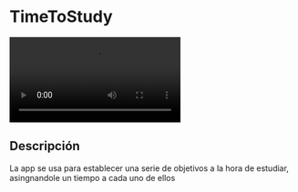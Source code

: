 # TimeToStudy
![](https://github.com/diegomartinezalaminos/TimeToStudy/app.mp4)

## Descripción
La app se usa para establecer una serie de objetivos a la hora de estudiar, asingnandole un tiempo a cada uno de ellos
